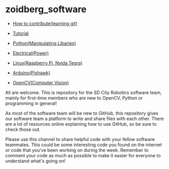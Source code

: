 # zoidberg_software
* [How to contribute(learning git)](https://github.com/sdcityrobotics/sdcityrobotics.github.io/blob/master/README.md)
* [Tutorial](https://github.com/sdcityrobotics/zoidberg_software/tree/master/Tutorial)
* [Python(Manipulating Libaries)](https://github.com/sdcityrobotics/zoidberg_software/tree/master/Python)
* [Electrical(Power)](https://github.com/sdcityrobotics/zoidberg_software/tree/master/Electrical)

* [Linux(Raspberry Pi, Nvida Tegra)](https://github.com/sdcityrobotics/zoidberg_software/tree/master/Linux)

* [Arduino(Pixhawk)](https://github.com/sdcityrobotics/zoidberg_software/tree/master/Pixhawk)

* [OpenCV(Computer Vision)](https://github.com/sdcityrobotics/zoidberg_software/tree/master/OpenCV)

All are welcome. This is repository for the SD City Robotics software team, mainly for first-time members who are new to OpenCV, Python or programming in general!

As most of the software team will be new to GitHub, this repository gives our software team a platform to write and share files with each other. There are a lot of resources online explaining how to use GitHub, so be sure to check those out.

Please use this channel to share helpful code with your fellow software teammates. This could be some interesting code you found on the internet or code that you've been working on during the week. Remember to comment your code as much as possible to make it easier for everyone to understand what's going on!

